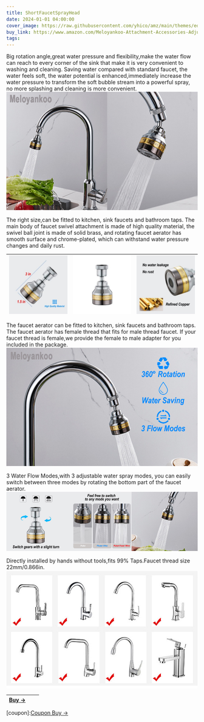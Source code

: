 ```yaml
---
title: ShortFaucetSprayHead
date: 2024-01-01 04:00:00
cover_image: https://raw.githubusercontent.com/yhico/amz/main/themes/edinburgh/source/images/ShortFaucetSprayHead/ShortFaucetSprayHead.jpg
buy_link: https://www.amazon.com/Meloyankoo-Attachment-Accessories-Adjustable-Anti-Splash/dp/B0CHWMQYMP
tags:
---
```


Big rotation angle,great water pressure and flexibility,make the water flow can reach to every corner of the sink that make it is very convenient to washing and cleaning.
Saving water compared with standard faucet, the water feels soft, the water potential is enhanced,immediately increase the water pressure to transform the soft bubble stream into a powerful spray, no more splashing and cleaning is more convenient.
![avatar][p1]

The right size,can be fitted to kitchen, sink faucets and bathroom taps. 
The main body of faucet swivel attachment is made of high quality material, the swivel ball joint is made of solid brass, and rotating faucet aerator has smooth surface and chrome-plated, which can withstand water pressure changes and daily rust.

|  ![avatar][p3] | ![avatar][p4] | ![avatar][p5] |
|  :----  | ----  | ----:  |

The faucet aerator can be fitted to kitchen, sink faucets and bathroom taps.
The faucet aerator has female thread that fits for male thread faucet. If your faucet thread is female,we provide the female to male adapter for you included in the package.
![avatar][p2]

3 Water Flow Modes,with 3 adjustable water spray modes, you can easily switch between three modes by rotating the bottom part of the faucet aerator.
![avatar][p6]

Directly installed by hands without tools,fits 99% Taps.Faucet thread size 22mm/0.866in.
![avatar][p7]

| <a class="buy" href="https://www.amazon.com/Meloyankoo-Attachment-Accessories-Adjustable-Anti-Splash/dp/B0CHWMQYMP" target="_blank"><span>Buy &#8594;</span></a>| | |
|  :----  | :----:  | ----:  |

[p1]:https://raw.githubusercontent.com/yhico/amz/main/themes/edinburgh/source/images/ShortFaucetSprayHead/p1.jpg
[p2]:https://raw.githubusercontent.com/yhico/amz/main/themes/edinburgh/source/images/ShortFaucetSprayHead/p2.jpg
[p3]:https://raw.githubusercontent.com/yhico/amz/main/themes/edinburgh/source/images/ShortFaucetSprayHead/p3.jpg
[p4]:https://raw.githubusercontent.com/yhico/amz/main/themes/edinburgh/source/images/ShortFaucetSprayHead/p4.jpg
[p5]:https://raw.githubusercontent.com/yhico/amz/main/themes/edinburgh/source/images/ShortFaucetSprayHead/p5.jpg
[p6]:https://raw.githubusercontent.com/yhico/amz/main/themes/edinburgh/source/images/ShortFaucetSprayHead/p6.jpg
[p7]:https://raw.githubusercontent.com/yhico/amz/main/themes/edinburgh/source/images/ShortFaucetSprayHead/p7.jpg
[coupon]:<a class="buy" href="https://www.amazon.com/promotion/psp/A310KKEUM8UJ9H" target="_blank"><span>Coupon Buy &#8594;</span></a> 
